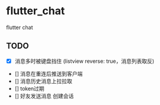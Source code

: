 # flutter_chat

flutter chat

## TODO
- [x] 消息多时被键盘挡住 (listview reverse: true，消息列表取反)
- [] 消息在重连后推送到客户端
- [] 消息历史消息上拉拉取
- [] token过期
- [] 好友发送消息 创建会话
